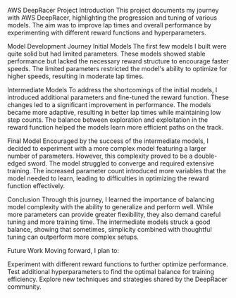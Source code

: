AWS DeepRacer Project
Introduction
This project documents my journey with AWS DeepRacer, highlighting the progression and tuning of various models. The aim was to improve lap times and overall performance by experimenting with different reward functions and hyperparameters.

Model Development Journey
Initial Models
The first few models I built were quite solid but had limited parameters. These models showed stable performance but lacked the necessary reward structure to encourage faster speeds. The limited parameters restricted the model's ability to optimize for higher speeds, resulting in moderate lap times.

Intermediate Models
To address the shortcomings of the initial models, I introduced additional parameters and fine-tuned the reward function. These changes led to a significant improvement in performance. The models became more adaptive, resulting in better lap times while maintaining low step counts. The balance between exploration and exploitation in the reward function helped the models learn more efficient paths on the track.

Final Model
Encouraged by the success of the intermediate models, I decided to experiment with a more complex model featuring a larger number of parameters. However, this complexity proved to be a double-edged sword. The model struggled to converge and required extensive training. The increased parameter count introduced more variables that the model needed to learn, leading to difficulties in optimizing the reward function effectively.

Conclusion
Through this journey, I learned the importance of balancing model complexity with the ability to generalize and perform well. While more parameters can provide greater flexibility, they also demand careful tuning and more training time. The intermediate models struck a good balance, showing that sometimes, simplicity combined with thoughtful tuning can outperform more complex setups.

Future Work
Moving forward, I plan to:

Experiment with different reward functions to further optimize performance.
Test additional hyperparameters to find the optimal balance for training efficiency.
Explore new techniques and strategies shared by the DeepRacer community.

